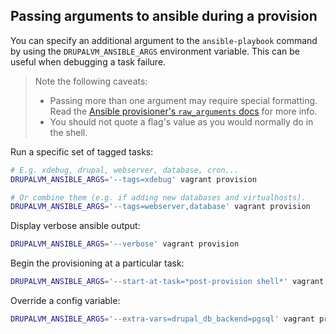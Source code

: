 ## Passing arguments to ansible during a provision

You can specify an additional argument to the `ansible-playbook` command by using the `DRUPALVM_ANSIBLE_ARGS` environment variable. This can be useful when debugging a task failure.

> Note the following caveats:
>
>   - Passing more than one argument may require special formatting. Read the [Ansible provisioner's `raw_arguments` docs](https://www.vagrantup.com/docs/provisioning/ansible_common.html#raw_arguments) for more info.
>   - You should not quote a flag's value as you would normally do in the shell.

Run a specific set of tagged tasks:

```sh
# E.g. xdebug, drupal, webserver, database, cron...
DRUPALVM_ANSIBLE_ARGS='--tags=xdebug' vagrant provision

# Or combine them (e.g. if adding new databases and virtualhosts).
DRUPALVM_ANSIBLE_ARGS='--tags=webserver,database' vagrant provision
```

Display verbose ansible output:

```sh
DRUPALVM_ANSIBLE_ARGS='--verbose' vagrant provision
```

Begin the provisioning at a particular task:

```sh
DRUPALVM_ANSIBLE_ARGS='--start-at-task=*post-provision shell*' vagrant provision
```

Override a config variable:

```sh
DRUPALVM_ANSIBLE_ARGS='--extra-vars=drupal_db_backend=pgsql' vagrant provision
```
